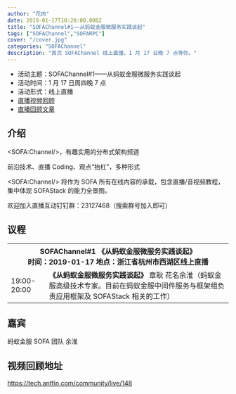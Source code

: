 ```yaml
---
author: "花肉"
date: 2019-01-17T10:20:00.000Z
title: "SOFAChannel#1——从蚂蚁金服微服务实践谈起"
tags: ["SOFAChannel","SOFARPC"]
cover: "/cover.jpg"
categories: "SOFAChannel"
description: "首次 SOFAChannel 线上直播，1 月 17 日晚 7 点等你。"
---
```


- 活动主题：SOFAChannel#1——从蚂蚁金服微服务实践谈起
- 活动时间：1 月 17 日周四晚 7 点
- 活动形式：线上直播
- [直播视频回顾](https://tech.antfin.com/community/live/148)
- [直播回顾文章](https://www.sofastack.tech/blog/sofa-channel-1-retrospect/)

## 介绍

\<SOFA:Channel/>，有趣实用的分布式架构频道

前沿技术、直播 Coding、观点“抬杠”，多种形式

\<SOFA:Channel/> 将作为 SOFA 所有在线内容的承载，包含直播/音视频教程，集中体现 SOFAStack 的能力全景图。

欢迎加入直播互动钉钉群：23127468（搜索群号加入即可）

## 议程

<table>
<tr>
<th colspan=2 >
SOFAChannel#1 《从蚂蚁金服微服务实践谈起》<br>时间：2019-01-17      地点：浙江省杭州市西湖区线上直播
</th>
<tr>
<td>19:00-20:00 </td>
<td>
<b>《从蚂蚁金服微服务实践谈起》</b>
章耿 花名余淮（蚂蚁金服高级技术专家。目前在蚂蚁金服中间件服务与框架组负责应用框架及 SOFAStack 相关的工作）</tr>
</table>

## 嘉宾

蚂蚁金服 SOFA 团队 余淮

## 视频回顾地址

<https://tech.antfin.com/community/live/148>
